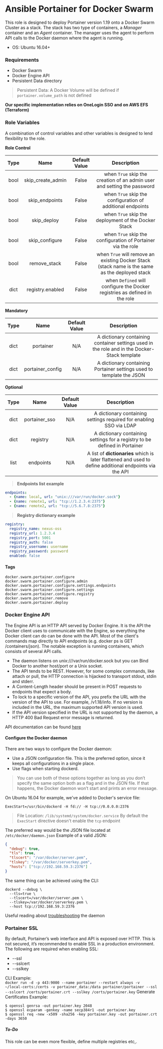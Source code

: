 # Ansible Portainer for Docker Swarm
This role is designed to deploy Portainer version 1.19 onto a Docker Swarm Cluster as a stack.
The stack has two type of containers, a *Manager* container and an *Agent* container.
The manager uses the agent to perform API calls to the Docker daemon where the agent is running.

* OS: Ubuntu 16.04+

### Requirements
- Docker Swarm
- Docker Engine API
- Persistent Data directory

>Persistent Data: A Docker Volume will be defined if `portainer.volume_path` is not defined  


**Our specific implementation relies on OneLogin SSO and on AWS EFS (Terraform)**

### Role Variables
A combination of control variables and other variables is designed to lend flexibility to the role.

**Role Control**  

|Type  |Name              |Default Value |Description                                           |
|:----:|:----------------:|:------------:|:----------------------------------------------------:|
|bool  |skip_create_admin |False         |when `True` skip the creation of an admin user and setting the password  |
|bool  |skip_endpoints    |False         |when `True` skip the configuration of additional endpoints |
|bool  |skip_deploy       |False         |when `True` skip the deployment of the Docker Stack |
|bool  |skip_configure    |False         |when `True` skip the configuration of Portainer via the role|
|bool  |remove_stack      |False         |when `True` will remove an existing Docker Stack (stack name is the same as the deployed stack |
|dict  |registry.enabled  |False         |when `Defined` will configure the Docker registries as defined in the role  |
 
**Mandatory**  

|Type|Name|Default Value|Description|
|:-:|:-:|:-:|:-:|
|dict|portainer|N/A|A dictionary containing container settings used in the role and in the Docker-Stack template|
|dict|portainer_config|N/A|A dictionary containing Portainer settings used to template the JSON|

**Optional**  


|Type|Name|Default Value|Description|
|:-:|:-:|:-:|:-:|
|dict  |portainer_sso    |N/A           |A dictionary containing settings required for enabling SSO via LDAP|
|dict  |registry         |N/A           |A dictionary containing settings for a registry to be defined in Portainer|
|list  |endpoints        |N/A           |A list of **dictionaries** which is later flattened and used to define additional endpoints via the API|


>**Endpoints list example**  
```yaml
endpoints:
  - {name: local, url: "unix:///var/run/docker.sock"}
  - {name: remote1, url: "tcp://1.2.3.4:2375"}
  - {name: remote2, url: "tcp://5.6.7.8:2375"}
```

>**Registry dictionary example**  
```yaml
registry:
  registry_name: nexus-oss
  registry_url: 1.2.3.4
  registry_port: 5001
  registry_auth: false
  registry_username: username
  registry_password: password
  enabled: false
```

#### Tags
```
docker.swarm.portainer.configure
docker.swarm.portainer.configure.admin
docker.swarm.portainer.configure.settings.endpoints
docker.swarm.portainer.configure.settings
docker.swarm.portainer.configure.registry
docker.swarm.portainer.remove
docker.swarm.portainer.deploy
```

### Docker Engine API
The Engine API is an HTTP API served by Docker Engine. It is the API the Docker client uses to communicate with the Engine, so everything the Docker client can do can be done with the API.
Most of the client's commands map directly to API endpoints (e.g. docker ps is GET /containers/json). The notable exception is running containers, which consists of several API calls.

* The daemon listens on unix:///var/run/docker.sock but you can Bind Docker to another host/port or a Unix socket.
* The API tends to be REST. However, for some complex commands, like attach or pull, the HTTP connection is hijacked to transport stdout, stdin and stderr.
* A Content-Length header should be present in POST requests to endpoints that expect a body.
* To lock to a specific version of the API, you prefix the URL with the version of the API to use. For example, /v1.18/info. If no version is included in the URL, the maximum supported API version is used.
* If the API version specified in the URL is not supported by the daemon, a HTTP 400 Bad Request error message is returned.

API documentation can be found [here](https://docs.docker.com/engine/api/latest/#38-swarm)

#### Configure the Docker daemon
There are two ways to configure the Docker daemon:
- Use a JSON configuration file. This is the preferred option, since it keeps all configurations in a single place.
- Use flags when starting dockerd.

>You can use both of these options together as long as you don’t specify the same option both as a flag and in the JSON file. If that happens, the Docker daemon won’t start and prints an error message.

On Ubuntu 16.04 for example, we've added to Docker's service file:
```raw
ExecStart=/usr/bin/dockerd -H fd:// -H tcp://0.0.0.0:2376
```
>File Location: `/lib/systemd/system/docker.service`
>By default the `ExecStart` directive doesn't enable the `tcp` endpoint

The preferred way would be the JSON file located at `/etc/docker/daemon.json`
Example of a valid JSON:
```json
{
  "debug": true,
  "tls": true,
  "tlscert": "/var/docker/server.pem",
  "tlskey": "/var/docker/serverkey.pem",
  "hosts": ["tcp://192.168.59.3:2376"]
}
```

The same thing can be achieved using the CLI:
```shell
dockerd --debug \
  --tls=true \
  --tlscert=/var/docker/server.pem \
  --tlskey=/var/docker/serverkey.pem \
  --host tcp://192.168.59.3:2376

```

Useful reading about [troubleshooting](https://docs.docker.com/config/daemon/#troubleshoot-conflicts-between-the-daemonjson-and-startup-scripts) the daemon

### Portainer SSL
By default, Portainer’s web interface and API is exposed over HTTP. This is not secured, it’s recommended to enable SSL in a production environment.  
The following are required when enabling SSL:
- --ssl
- --sslcert
- --sslkey

CLI Example:  
`docker run -d -p 443:9000 --name portainer --restart always -v ~/local-certs:/certs -v portainer_data:/data portainer/portainer --ssl --sslcert /certs/portainer.crt --sslkey /certs/portainer.key`
Generate Certificates Example:  
```shell
$ openssl genrsa -out portainer.key 2048
$ openssl ecparam -genkey -name secp384r1 -out portainer.key
$ openssl req -new -x509 -sha256 -key portainer.key -out portainer.crt -days 3650
```

##### To-Do
This role can be even more flexible, define multiple registries etc,.
